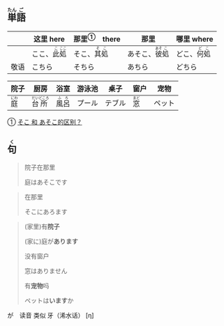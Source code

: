 ## <ruby><rb>単</rb><rt>たん</rt></ruby><ruby><rb>語</rb><rt>ご</rt></ruby>

|      | 这里 here                                       | <a>那里</a><sup>①</sup>　there                | 那里                                              | 哪里 where                                    |
| ---- | ----------------------------------------------- | --------------------------------------------- | ------------------------------------------------- | --------------------------------------------- |
|      | ここ、<ruby>此<rt>こ</rt>処<rt>ここ</rt></ruby> | そこ、<ruby>其<rt>そ</rt>処<rt>こ</rt></ruby> | あそこ、<ruby>彼<rt>あそ</rt>処<rt>こ</rt></ruby> | どこ、<ruby>何<rt>ど</rt>処<rt>こ</rt></ruby> |
| 敬语 | こちら                                          | そちら                                        | あちら                                            | どちら                                        |

| 院子                                  | 厨房                                          | 浴室                                    | 游泳池 | 桌子   | 窗户                                  | 宠物   |
| ------------------------------------- | --------------------------------------------- | --------------------------------------- | ------ | ------ | ------------------------------------- | ------ |
| <ruby><rb>庭</rb><rt>にわ</rt></ruby> | <ruby>台<rt>だい</rt>所<rt>どころ</rt></ruby> | <ruby><rb>風呂</rb><rt>ふろ</rt></ruby> | プール | テブル | <ruby><rb>窓</rb><rt>まど</rt></ruby> | ペット |



① [そこ 和 あそこ的区别？](https://www.zhihu.com/question/41851055 '知乎：そこ 和 あそこ的区别？')



## <ruby><rb>句</rb><rt>く</rt></ruby>

> 院子在那里
>
> 庭はあそこです

> 在那里
>
> そこにあろます

> (家里)有**院子**
>
> (家に)庭が**あります**
>
> 没有窗户
>
> 窓はありません
>
> 有**宠物**吗
>
> ペットは**います**か



が　读音 类似 牙（浠水话） [η]